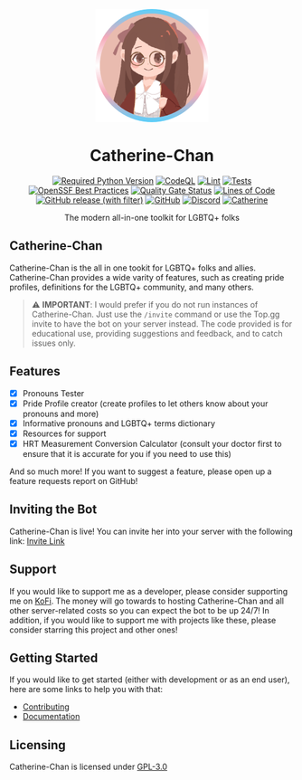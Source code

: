 <div align=center>

![Logo](./assets/pride_smaller.png)

# Catherine-Chan

[![Required Python Version](https://img.shields.io/badge/Python-3.9%20|%203.10%20|%203.11%20|%203.12|%203.13-blue?logo=python&logoColor=white)](https://github.com/No767/Catherine-Chan/blob/main/pyproject.toml) [![CodeQL](https://github.com/No767/Catherine-Chan/actions/workflows/codeql.yml/badge.svg)](https://github.com/No767/Catherine-Chan/actions/workflows/codeql.yml) [![Lint](https://github.com/No767/Catherine-Chan/actions/workflows/lint.yml/badge.svg)](https://github.com/No767/Catherine-Chan/actions/workflows/lint.yml) [![Tests](https://github.com/No767/Catherine-Chan/actions/workflows/test.yml/badge.svg)](https://github.com/No767/Catherine-Chan/actions/workflows/test.yml) [![OpenSSF Best Practices](https://www.bestpractices.dev/projects/9508/badge)](https://www.bestpractices.dev/projects/9508) [![Quality Gate Status](https://sonarcloud.io/api/project_badges/measure?project=No767_Catherine-Chan&metric=alert_status)](https://sonarcloud.io/summary/new_code?id=No767_Catherine-Chan) [![Lines of Code](https://sonarcloud.io/api/project_badges/measure?project=No767_Catherine-Chan&metric=ncloc)](https://sonarcloud.io/summary/new_code?id=No767_Catherine-Chan) [![GitHub release (with filter)](https://img.shields.io/github/v/release/No767/Catherine-Chan?label=Release&logo=github&sort=semver)](https://github.com/No767/Catherine-Chan/releases/latest) [![GitHub](https://img.shields.io/github/license/No767/Catherine-Chan?logo=github&logoColor=white&label=License)](https://github.com/No767/Catherine-Chan/blob/main/LICENSE) [![Discord](https://img.shields.io/discord/1145897416160194590?logo=discord&logoColor=white&label=Discord&color=%235865F2)](https://discord.gg/ns3e74frqn) [![Catherine](https://img.shields.io/badge/Catherine-Kano%20(穫野)-pink)](https://discord.com/oauth2/authorize?client_id=1142620675517984808&scope=bot+applications.commands)

The modern all-in-one toolkit for LGBTQ+ folks

<div align=left>

## Catherine-Chan

Catherine-Chan is the all in one tookit for LGBTQ+ folks and allies. Catherine-Chan provides a wide varity of features, such as creating pride profiles, definitions for the LGBTQ+ community, and many others.

> ⚠️ **IMPORTANT**:
> I would prefer if you do not run instances of Catherine-Chan. Just use the `/invite` command or use the Top.gg invite to have the bot on your server instead. 
> The code provided is for educational use, providing suggestions and feedback, and to catch issues only.

## Features

- [x] Pronouns Tester
- [x] Pride Profile creator (create profiles to let others know about your pronouns and more)
- [x] Informative pronouns and LGBTQ+ terms dictionary
- [x] Resources for support
- [x] HRT Measurement Conversion Calculator (consult your doctor first to ensure that it is accurate for you if you need to use this)

And so much more! If you want to suggest a feature, please open up a feature requests report on GitHub!

## Inviting the Bot

Catherine-Chan is live! You can invite her into your server with the following link: [Invite Link](https://discord.com/oauth2/authorize?client_id=1142620675517984808&scope=bot+applications.commands)

## Support

If you would like to support me as a developer, please consider supporting me on [KoFi](https://ko-fi.com/no767). The money will go towards to hosting Catherine-Chan and all other server-related costs so you can expect the bot to be up 24/7! In addition, if you would like to support me with projects like these, please consider starring this project and other ones!

## Getting Started

If you would like to get started (either with development or as an end user), here are some links to help you with that:

- [Contributing](./.github/CONTRIBUTING.md)
- [Documentation](https://catherine-chan.readthedocs.io)

## Licensing

Catherine-Chan is licensed under [GPL-3.0](./LICENSE)
